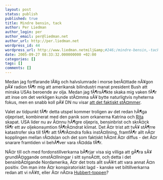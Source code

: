 ```yaml
---
layout: post
status: publish
published: true
title: Mindre bensin, tack
author: Per Liedman
author_login: per
author_email: per@liedman.net
author_url: http://per.liedman.net
wordpress_id: 44
wordpress_url: http://www.liedman.netmilj&amp;#246;/mindre-bensin,-tack/
date: 2005-09-27 08:33:32.000000000 +02:00
categories: []
tags: []
comments: []
---
```

Medan jag fortfarande lÃ¥g och halvslumrade i morse berÃ¤ttade nÃ¥gon pÃ¥ radion fÃ¶r mig att amerikansk bilindustri manat president Bush att minska USAs beroende av olja. Medan jag fÃ¶rsÃ¶kte skaka mig vaken fÃ¶r att inse om det verkligen kunde stÃ¤mma sÃ¥ bytte naturligtvis nyheterna fokus, men en snabb koll pÃ¥ DN nu visar <a href="http://www.dn.se/DNet/jsp/polopoly.jsp?d=678&a=466509&previousRenderType=14">att det faktiskt stÃ¤mmer</a>.

Valet av tidpunkt fÃ¶r detta utspel kommer troligen av det redan hÃ¶ga oljepriset, kombinerat med den panik som orkanerna Katrina och <a href="http://earthobservatory.nasa.gov/NaturalHazards/natural_hazards_v2.php3?img_id=13148">Rita</a> skapat. USA lider nu av Ã¤nnu hÃ¶gre oljepris, bensinbrist och skrÃ¤ck fÃ¶r ett av oljekonsumtion fÃ¶rÃ¤ndrat klimat. Det Ã¤r trist att tvÃ¥ stÃ¶rre katastrofer ska till fÃ¶r att fÃ¶rÃ¤ndra folks instÃ¤llning, framfÃ¶r allt nÃ¤r kopplingen mellan rÃ¤dslan och det som faktiskt hÃ¤nt Ã¤r diffus - det Ã¤r snarare framtiden vi behÃ¶ver vara rÃ¤dda fÃ¶r.

NÃ¤r till och med fordonstillverkarna bÃ¶rjar visa sig villiga att gÃ¶ra sÃ¥ grundlÃ¤ggande omstÃ¤llningar i sitt synsÃ¤tt, och detta i det bensinbÃ¤lgande Nordamerika, Ã¤r det trots allt svÃ¥rt att vara annat Ã¤n positiv. Om man inte Ã¤r konspiratoriskt lagd - kanske vet biltillverkarna redan att vi nÃ¥tt, eller Ã¤r nÃ¤ra <a href="http://en.wikipedia.org/wiki/Hubbert_peak">Hubbert-toppen</a>?
